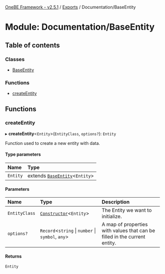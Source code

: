 [OneBE Framework - v2.5.1](../README.md) / [Exports](../modules.md) / Documentation/BaseEntity

# Module: Documentation/BaseEntity

## Table of contents

### Classes

- [BaseEntity](../classes/Documentation_BaseEntity.BaseEntity.md)

### Functions

- [createEntity](Documentation_BaseEntity.md#createentity)

## Functions

### createEntity

▸ **createEntity**<`Entity`\>(`EntityClass`, `options?`): `Entity`

Function used to create a new entity with data.

#### Type parameters

| Name | Type |
| :------ | :------ |
| `Entity` | extends [`BaseEntity`](../classes/Documentation_BaseEntity.BaseEntity.md)<`Entity`\> |

#### Parameters

| Name | Type | Description |
| :------ | :------ | :------ |
| `EntityClass` | [`Constructor`](Documentation_MetadataTypes.md#constructor)<`Entity`\> | The Entity we want to initialize. |
| `options?` | `Record`<`string` \| `number` \| `symbol`, `any`\> | A map of properties with values that can be filled in the current entity. |

#### Returns

`Entity`
